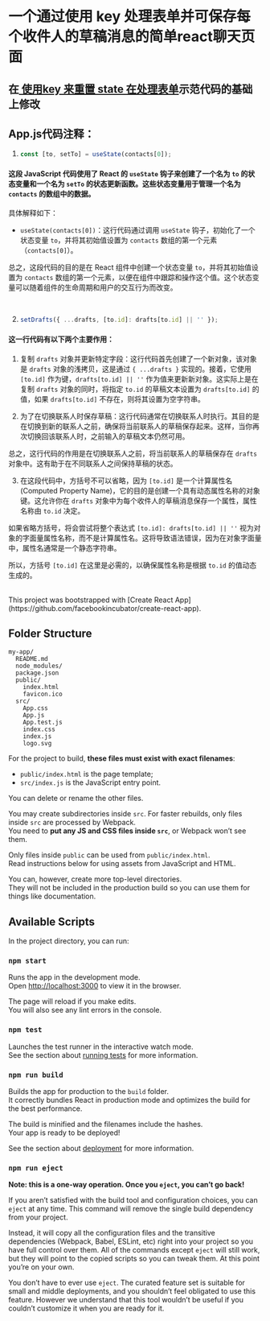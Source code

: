 # 一个通过使用 key 处理表单并可保存每个收件人的草稿消息的简单react聊天页面<br>
## 在[ 使用key 来重置 state 在处理表单](https://zh-hans.react.dev/learn/preserving-and-resetting-state#option-2-resetting-state-with-a-key)示范代码的基础上修改<br>

## App.js代码注释：
  1. ```javascript
     const [to, setTo] = useState(contacts[0]);

  #### 这段 JavaScript 代码使用了 React 的 `useState` 钩子来创建了一个名为 `to` 的状态变量和一个名为 `setTo` 的状态更新函数。这些状态变量用于管理一个名为 `contacts` 的数组中的数据。

  

  具体解释如下：
 - `useState(contacts[0])`：这行代码通过调用 `useState` 钩子，初始化了一个状态变量 `to`，并将其初始值设置为 `contacts` 数组的第一个元素（`contacts[0]`）。

  总之，这段代码的目的是在 React 组件中创建一个状态变量 `to`，并将其初始值设置为 `contacts` 数组的第一个元素，以便在组件中跟踪和操作这个值。这个状态变量可以随着组件的生命周期和用户的交互行为而改变。<br>
  
&nbsp;

2. ```javascript
   setDrafts({ ...drafts, [to.id]: drafts[to.id] || '' });

#### 这一行代码有以下两个主要作用：

  1. 复制 `drafts` 对象并更新特定字段：这行代码首先创建了一个新对象，该对象是 `drafts` 对象的浅拷贝，这是通过 `{ ...drafts }` 实现的。接着，它使用 `[to.id]` 作为键，`drafts[to.id] || ''` 作为值来更新新对象。这实际上是在复制 `drafts` 对象的同时，将指定 `to.id` 的草稿文本设置为 `drafts[to.id]` 的值，如果 `drafts[to.id]` 不存在，则将其设置为空字符串。

  2. 为了在切换联系人时保存草稿：这行代码通常在切换联系人时执行。其目的是在切换到新的联系人之前，确保将当前联系人的草稿保存起来。这样，当你再次切换回该联系人时，之前输入的草稿文本仍然可用。

  总之，这行代码的作用是在切换联系人之前，将当前联系人的草稿保存在 `drafts` 对象中。这有助于在不同联系人之间保持草稿的状态。

  3. 在这段代码中，方括号不可以省略，因为 `[to.id]` 是一个计算属性名 (Computed Property Name)，它的目的是创建一个具有动态属性名称的对象键。这允许你在 `drafts` 对象中为每个收件人的草稿消息保存一个属性，属性名称由 `to.id` 决定。

  如果省略方括号，将会尝试将整个表达式 `[to.id]: drafts[to.id] || ''` 视为对象的字面量属性名称，而不是计算属性名。这将导致语法错误，因为在对象字面量中，属性名通常是一个静态字符串。

所以，方括号 `[to.id]` 在这里是必需的，以确保属性名称是根据 `to.id` 的值动态生成的。


<br>
This project was bootstrapped with [Create React App](https://github.com/facebookincubator/create-react-app).

## Folder Structure
```
my-app/
  README.md
  node_modules/
  package.json
  public/
    index.html
    favicon.ico
  src/
    App.css
    App.js
    App.test.js
    index.css
    index.js
    logo.svg
```

For the project to build, **these files must exist with exact filenames**:

* `public/index.html` is the page template;
* `src/index.js` is the JavaScript entry point.

You can delete or rename the other files.

You may create subdirectories inside `src`. For faster rebuilds, only files inside `src` are processed by Webpack.<br>
You need to **put any JS and CSS files inside `src`**, or Webpack won’t see them.

Only files inside `public` can be used from `public/index.html`.<br>
Read instructions below for using assets from JavaScript and HTML.

You can, however, create more top-level directories.<br>
They will not be included in the production build so you can use them for things like documentation.

## Available Scripts

In the project directory, you can run:

### `npm start`

Runs the app in the development mode.<br>
Open [http://localhost:3000](http://localhost:3000) to view it in the browser.

The page will reload if you make edits.<br>
You will also see any lint errors in the console.

### `npm test`

Launches the test runner in the interactive watch mode.<br>
See the section about [running tests](#running-tests) for more information.

### `npm run build`

Builds the app for production to the `build` folder.<br>
It correctly bundles React in production mode and optimizes the build for the best performance.

The build is minified and the filenames include the hashes.<br>
Your app is ready to be deployed!

See the section about [deployment](#deployment) for more information.

### `npm run eject`

**Note: this is a one-way operation. Once you `eject`, you can’t go back!**

If you aren’t satisfied with the build tool and configuration choices, you can `eject` at any time. This command will remove the single build dependency from your project.

Instead, it will copy all the configuration files and the transitive dependencies (Webpack, Babel, ESLint, etc) right into your project so you have full control over them. All of the commands except `eject` will still work, but they will point to the copied scripts so you can tweak them. At this point you’re on your own.

You don’t have to ever use `eject`. The curated feature set is suitable for small and middle deployments, and you shouldn’t feel obligated to use this feature. However we understand that this tool wouldn’t be useful if you couldn’t customize it when you are ready for it.



